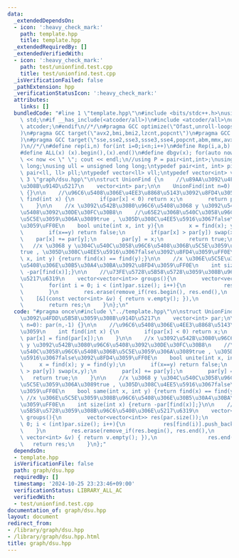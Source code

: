 ```yaml
---
data:
  _extendedDependsOn:
  - icon: ':heavy_check_mark:'
    path: template.hpp
    title: template.hpp
  _extendedRequiredBy: []
  _extendedVerifiedWith:
  - icon: ':heavy_check_mark:'
    path: test/unionfind.test.cpp
    title: test/unionfind.test.cpp
  _isVerificationFailed: false
  _pathExtension: hpp
  _verificationStatusIcon: ':heavy_check_mark:'
  attributes:
    links: []
  bundledCode: "#line 1 \"template.hpp\"\n#include <bits/stdc++.h>\nusing namespace\
    \ std;\n#if __has_include(<atcoder/all>)\n#include <atcoder/all>\nusing namespace\
    \ atcoder;\n#endif\n//*/\n#pragma GCC optimize(\"Ofast,unroll-loops,no-stack-protector,fast-math\"\
    )\n#pragma GCC target(\"avx2,bmi,bmi2,lzcnt,popcnt\")\n#pragma GCC target(\"avx,avx2,fma\"\
    )\n#pragma GCC target(\"sse,sse2,sse3,ssse3,sse4,popcnt,abm,mmx,avx,avx2,fma\"\
    )\n//*/\n#define rep(i,n) for(int i=0;i<n;i++)\n#define Rep(i,a,b) for(int i=a;i<b;i++)\n\
    #define ALL(x) (x).begin(),(x).end()\n#define dbgv(x); for(auto now : x) cout\
    \ << now << \" \"; cout << endl;\n//using P = pair<int,int>;\nusing ll = long\
    \ long;\nusing ull = unsigned long long;\ntypedef pair<int, int> pii;\ntypedef\
    \ pair<ll, ll> pll;\ntypedef vector<ll> vll;\ntypedef vector<int> vint;\n#line\
    \ 3 \"graph/dsu.hpp\"\n\nstruct UnionFind {\n    //\u89AA\u3092\u4FDD\u5B58\u3059\
    \u308B\u914D\u5217\n    vector<int> par;\n\n    UnionFind(int n=0): par(n,-1)\
    \ {}\n\n    //\u96C6\u5408\u306E\u4EE3\u8868\u5143\u3092\u8FD4\u3059\n    int\
    \ find(int x) {\n        if(par[x] < 0) return x;\n        return par[x] = find(par[x]);\n\
    \    }\n\n    //x \u3092\u542B\u3080\u96C6\u5408\u3068 y \u3092\u542B\u3080\u96C6\
    \u5408\u3092\u30DE\u30FC\u30B8\n    //\u65E2\u306B\u540C\u3058\u96C6\u5408\u306B\
    \u5C5E\u3059\u306A\u3089true , \u305D\u308C\u4EE5\u5916\u3067false\u3092\u8FD4\
    \u3059\uFF0E\n    bool unite(int x, int y){\n        x = find(x); y = find(y);\n\
    \        if(x==y) return false;\n        if(par[x] > par[y]) swap(x,y);\n    \
    \    par[x] += par[y];\n        par[y] = x;\n        return true;\n    }\n\n \
    \   //x \u3068 y \u304C\u540C\u3058\u96C6\u5408\u306B\u5C5E\u3059\u306A\u3089\
    true , \u305D\u308C\u4EE5\u5916\u3067false\u3092\u8FD4\u3059\uFF0E\n    bool same(int\
    \ x, int y) {return find(x) == find(y);}\n\n    //x \u306E\u5C5E\u3059\u308B\u96C6\
    \u5408\u306E\u30B5\u30A4\u30BA\u3092\u8FD4\u3059\uFF0E\n    int size(int x) {return\
    \ -par[find(x)];}\n\n    //\u73FE\u5728\u5B58\u5728\u3059\u308B\u96C6\u5408\u306E\
    \u5217\u6319\n    vector<vector<int>> groups(){\n        vector<vector<int>> res(par.size());\n\
    \        for(int i = 0; i < (int)par.size(); i++){\n            res[find(i)].push_back(i);\n\
    \        }\n        res.erase(remove_if(res.begin(), res.end(),\n            \
    \    [&](const vector<int> &v) { return v.empty(); }),\n                res.end());\n\
    \        return res;\n    }\n};\n"
  code: "#pragma once\n#include \"../template.hpp\"\n\nstruct UnionFind {\n    //\u89AA\
    \u3092\u4FDD\u5B58\u3059\u308B\u914D\u5217\n    vector<int> par;\n\n    UnionFind(int\
    \ n=0): par(n,-1) {}\n\n    //\u96C6\u5408\u306E\u4EE3\u8868\u5143\u3092\u8FD4\
    \u3059\n    int find(int x) {\n        if(par[x] < 0) return x;\n        return\
    \ par[x] = find(par[x]);\n    }\n\n    //x \u3092\u542B\u3080\u96C6\u5408\u3068\
    \ y \u3092\u542B\u3080\u96C6\u5408\u3092\u30DE\u30FC\u30B8\n    //\u65E2\u306B\
    \u540C\u3058\u96C6\u5408\u306B\u5C5E\u3059\u306A\u3089true , \u305D\u308C\u4EE5\
    \u5916\u3067false\u3092\u8FD4\u3059\uFF0E\n    bool unite(int x, int y){\n   \
    \     x = find(x); y = find(y);\n        if(x==y) return false;\n        if(par[x]\
    \ > par[y]) swap(x,y);\n        par[x] += par[y];\n        par[y] = x;\n     \
    \   return true;\n    }\n\n    //x \u3068 y \u304C\u540C\u3058\u96C6\u5408\u306B\
    \u5C5E\u3059\u306A\u3089true , \u305D\u308C\u4EE5\u5916\u3067false\u3092\u8FD4\
    \u3059\uFF0E\n    bool same(int x, int y) {return find(x) == find(y);}\n\n   \
    \ //x \u306E\u5C5E\u3059\u308B\u96C6\u5408\u306E\u30B5\u30A4\u30BA\u3092\u8FD4\
    \u3059\uFF0E\n    int size(int x) {return -par[find(x)];}\n\n    //\u73FE\u5728\
    \u5B58\u5728\u3059\u308B\u96C6\u5408\u306E\u5217\u6319\n    vector<vector<int>>\
    \ groups(){\n        vector<vector<int>> res(par.size());\n        for(int i =\
    \ 0; i < (int)par.size(); i++){\n            res[find(i)].push_back(i);\n    \
    \    }\n        res.erase(remove_if(res.begin(), res.end(),\n                [&](const\
    \ vector<int> &v) { return v.empty(); }),\n                res.end());\n     \
    \   return res;\n    }\n};"
  dependsOn:
  - template.hpp
  isVerificationFile: false
  path: graph/dsu.hpp
  requiredBy: []
  timestamp: '2024-10-25 23:23:46+09:00'
  verificationStatus: LIBRARY_ALL_AC
  verifiedWith:
  - test/unionfind.test.cpp
documentation_of: graph/dsu.hpp
layout: document
redirect_from:
- /library/graph/dsu.hpp
- /library/graph/dsu.hpp.html
title: graph/dsu.hpp
---
```

